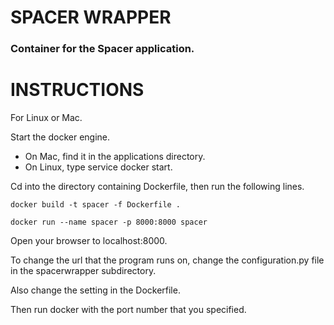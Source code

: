 # SPACER WRAPPER

### Container for the Spacer application.

# INSTRUCTIONS

For Linux or Mac.

Start the docker engine.
- On Mac, find it in the applications directory.
- On Linux, type service docker start.

Cd into the directory containing Dockerfile, then run the following lines.

```
docker build -t spacer -f Dockerfile .

docker run --name spacer -p 8000:8000 spacer
```

Open your browser to localhost:8000.

To change the url that the program runs on, change the configuration.py file in the spacerwrapper subdirectory.

Also change the setting in the Dockerfile.

Then run docker with the port number that you specified.